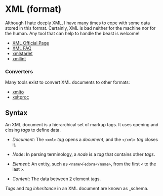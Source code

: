 XML (format)
============

Although I hate deeply XML, I have many times to cope with some data stored in
this format.  Certainly, XML is bad neither for the machine nor for the human.
Any tool that can help to handle the beast is welcome!


 - [XML Official Page](https://www.w3.org/XML/)
 - [XML FAQ](http://xml.silmaril.ie/)
 - [xmlstarlet](http://xmlstar.sourceforge.net/)
 - [xmllint](https://xmllint.com/)

### Converters ###

Many tools exist to convert XML documents to other formats:

 - [xmlto](https://pagure.io/xmlto)
 - [xsltproc](http://www.xmlsoft.org/xslt/xsltproc2.html)


Syntax
------

An XML document is a hierarchical set of markup tags.
It uses opening and closing _tags_ to define data.

 - *Document*:
   The `<xml>` _tag_ opens a _document_, and the `</xml>` _tag_ closes it.

 - *Node*:
   In parsing terminology, a _node_ is a _tag_ that contains other _tags_.

 - *Element*:
   An entity, such as `<name>Fedora</name>`, from the first `<` to the last `>`.

 - *Content*:
   The data between 2 element tags.

_Tags_ and _tag inheritance_ in an XML document are known as _schema.
